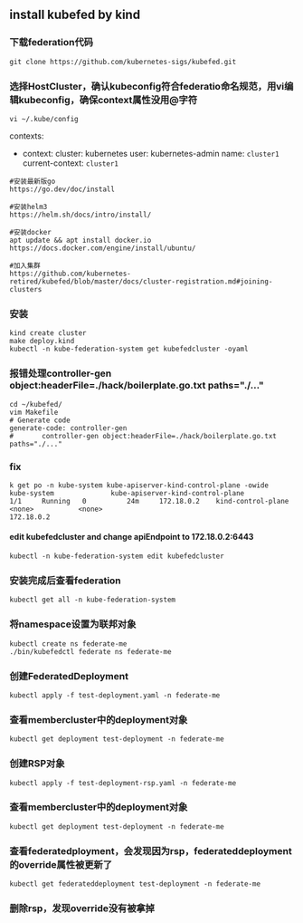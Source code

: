 ## install kubefed by kind
### 下载federation代码
```
git clone https://github.com/kubernetes-sigs/kubefed.git
```
### 选择HostCluster，确认kubeconfig符合federatio命名规范，用vi编辑kubeconfig，确保context属性没用@字符
```
vi ~/.kube/config 
```

contexts:
- context:
    cluster: kubernetes
    user: kubernetes-admin
  name: `cluster1`
current-context: `cluster1`

```
#安装最新版go
https://go.dev/doc/install
```

```
#安装helm3
https://helm.sh/docs/intro/install/
```

```
#安装docker
apt update && apt install docker.io
https://docs.docker.com/engine/install/ubuntu/
```

```
#加入集群
https://github.com/kubernetes-retired/kubefed/blob/master/docs/cluster-registration.md#joining-clusters
```


### 安装
```
kind create cluster
make deploy.kind
kubectl -n kube-federation-system get kubefedcluster -oyaml
```

### 报错处理controller-gen object:headerFile=./hack/boilerplate.go.txt paths="./..."
```
cd ~/kubefed/
vim Makefile
# Generate code
generate-code: controller-gen
#       controller-gen object:headerFile=./hack/boilerplate.go.txt paths="./..."

```

### fix
```
k get po -n kube-system kube-apiserver-kind-control-plane -owide
kube-system              kube-apiserver-kind-control-plane             1/1     Running   0          24m     172.18.0.2    kind-control-plane   <none>           <none>
172.18.0.2
```
#### edit kubefedcluster and change apiEndpoint to 172.18.0.2:6443
```
kubectl -n kube-federation-system edit kubefedcluster
```
### 安装完成后查看federation
```
kubectl get all -n kube-federation-system
```
### 将namespace设置为联邦对象
```
kubectl create ns federate-me
./bin/kubefedctl federate ns federate-me

```
### 创建FederatedDeployment
```
kubectl apply -f test-deployment.yaml -n federate-me
```
### 查看membercluster中的deployment对象
```
kubectl get deployment test-deployment -n federate-me
```
### 创建RSP对象
```
kubectl apply -f test-deployment-rsp.yaml -n federate-me
```
### 查看membercluster中的deployment对象
```
kubectl get deployment test-deployment -n federate-me
```
### 查看federatedployment，会发现因为rsp，federateddeployment的override属性被更新了
```
kubectl get federateddeployment test-deployment -n federate-me
```
### 删除rsp，发现override没有被拿掉
